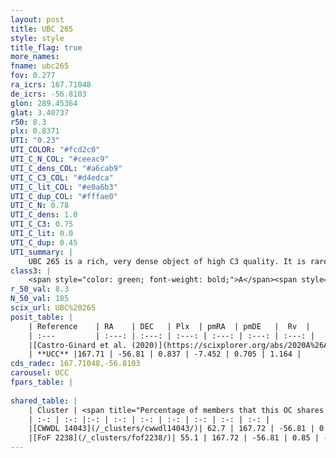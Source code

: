 ```yaml
---
layout: post
title: UBC 265
style: style
title_flag: true
more_names: 
fname: ubc265
fov: 0.277
ra_icrs: 167.71048
de_icrs: -56.8103
glon: 289.45364
glat: 3.40737
r50: 8.3
plx: 0.8371
UTI: "0.23"
UTI_COLOR: "#fcd2c0"
UTI_C_N_COL: "#ceeac9"
UTI_C_dens_COL: "#a6cab9"
UTI_C_C3_COL: "#d4edca"
UTI_C_lit_COL: "#e0a6b3"
UTI_C_dup_COL: "#fffae0"
UTI_C_N: 0.78
UTI_C_dens: 1.0
UTI_C_C3: 0.75
UTI_C_lit: 0.0
UTI_C_dup: 0.45
UTI_summary: |
    UBC 265 is a rich, very dense object of high C3 quality. It is rarely studied in the literature.<br><br><span style="color: #99180f; font-weight: bold;">Warning: </span>This is possibly a duplicated object, which shares a significant percentage of members with at least one previously reported entry.
class3: |
    <span style="color: green; font-weight: bold;">A</span><span style="color: #FFC300; font-weight: bold;">B</span>
r_50_val: 8.3
N_50_val: 185
scix_url: UBC%20265
posit_table: |
    | Reference    | RA    | DEC   | Plx  | pmRA  | pmDE   |  Rv  |
    | :---         | :---: | :---: | :---: | :---: | :---: | :---: |
    |[Castro-Ginard et al. (2020)](https://scixplorer.org/abs/2020A%26A...635A..45C) | 167.699 | -56.819 | 0.81 | -7.463 | 0.669 | -- |
    | **UCC** |167.71 | -56.81 | 0.837 | -7.452 | 0.705 | 1.164 | 
cds_radec: 167.71048,-56.8103
carousel: UCC
fpars_table: |
    
shared_table: |
    | Cluster | <span title="Percentage of members that this OC shares with the ones listed">%</span>   | RA   | DEC   | Plx   | pmRA  | pmDE  | Rv | UTI |
    | :-: | :-: |:-: | :-: | :-: | :-: | :-: | :-: | :-: |
    |[CWWDL 14043](/_clusters/cwwdl14043/)| 62.7 | 167.72 | -56.81 | 0.85 | -7.44 | 0.72 | -0.88 |0.0 |
    |[FoF 2238](/_clusters/fof2238/)| 55.1 | 167.72 | -56.81 | 0.85 | -7.45 | 0.71 | 0.54 |0.82 |
---
```

